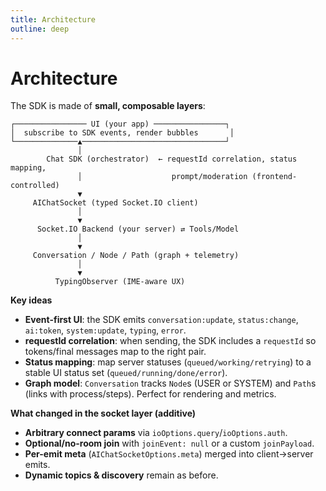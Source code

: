 ```yaml
---
title: Architecture
outline: deep
---
```


# Architecture

The SDK is made of **small, composable layers**:

```
┌──────────────── UI (your app) ────────────────┐
│  subscribe to SDK events, render bubbles       │
└──────────────▲────────────────────────────────┘
               │
        Chat SDK (orchestrator)  ← requestId correlation, status mapping,
               │                    prompt/moderation (frontend-controlled)
               ▼
     AIChatSocket (typed Socket.IO client)
               │
               ▼
      Socket.IO Backend (your server) ⇄ Tools/Model
               │
               ▼
     Conversation / Node / Path (graph + telemetry)
               │
               ▼
          TypingObserver (IME-aware UX)
```

**Key ideas**

- **Event-first UI**: the SDK emits `conversation:update`, `status:change`, `ai:token`, `system:update`, `typing`, `error`.
- **requestId correlation**: when sending, the SDK includes a `requestId` so tokens/final messages map to the right pair.
- **Status mapping**: map server statuses (`queued/working/retrying`) to a stable UI status set (`queued/running/done/error`).
- **Graph model**: `Conversation` tracks `Node`s (USER or SYSTEM) and `Path`s (links with process/steps). Perfect for rendering and metrics.


**What changed in the socket layer (additive)**

- **Arbitrary connect params** via `ioOptions.query`/`ioOptions.auth`.
- **Optional/no-room join** with `joinEvent: null` or a custom `joinPayload`.
- **Per-emit meta** (`AIChatSocketOptions.meta`) merged into client→server emits.
- **Dynamic topics & discovery** remain as before.

